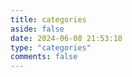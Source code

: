 ```yaml
---
title: categories
aside: false
date: 2024-06-08 21:53:18
type: "categories"
comments: false
---
```

